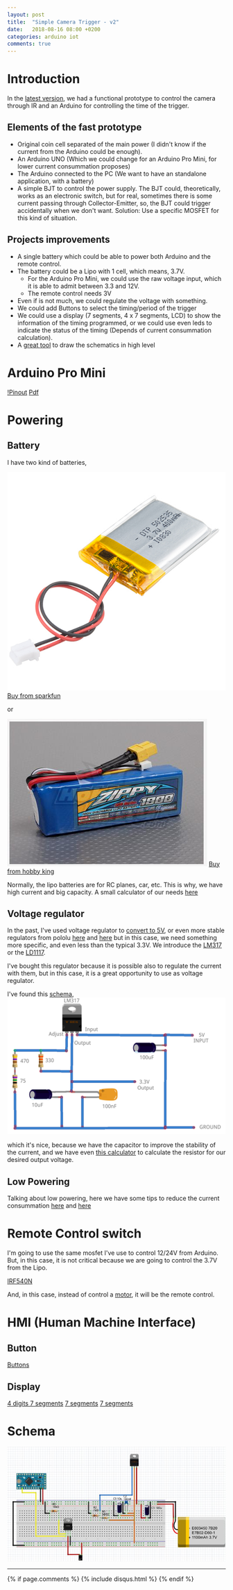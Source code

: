 ```yaml
---
layout: post
title:  "Simple Camera Trigger - v2"
date:   2018-08-16 08:00 +0200
categories: arduino iot
comments: true
---
```


# Introduction
In the [latest version](https://aherrero.github.io/arduino/iot/2018/08/14/SimpleCameraTrigger.html), we had a functional prototype to control the camera through IR and an Arduino for controlling the time of the trigger.

## Elements of the fast prototype
- Original coin cell separated of the main power (I didn't know if the current from the Arduino could be enough).
- An Arduino UNO (Which we could change for an Arduino Pro Mini, for lower current consummation proposes)
- The Arduino connected to the PC (We want to have an standalone application, with a battery)
- A simple BJT to control the power supply. The BJT could, theoretically, works as an electronic switch, but for real, sometimes there is some current passing through Collector-Emitter, so, the BJT could trigger accidentally when we don't want. Solution: Use a specific MOSFET for this kind of situation.

## Projects improvements
- A single battery which could be able to power both Arduino and the remote control.
- The battery could be a Lipo with 1 cell, which means, 3.7V.
    - For the Arduino Pro Mini, we could use the raw voltage input, which it is able to admit between 3.3 and 12V.
    - The remote control needs 3V
- Even if is not much, we could regulate the voltage with something.
- We could add Buttons to select the timing/period of the trigger
- We could use a display (7 segments, 4 x 7 segments, LCD) to show the information of the timing programmed, or we could use even leds to indicate the status of the timing (Depends of current consummation calculation).
- A [great tool](http://fritzing.org/home/) to draw the schematics in high level

# Arduino Pro Mini
[!Pinout](/assets/cam01/arduino-pinout.jpg)
[Pdf](https://cdn.sparkfun.com/datasheets/Dev/Arduino/Boards/ProMini8MHzv1.pdf)

# Powering
## Battery
I have two kind of batteries,

![power1](/assets/cam01/power1.jpg)
[Buy from sparkfun](https://www.sparkfun.com/products/13851)

or

![power2](/assets/cam01/power2.jpg)
[Buy from hobby king](https://hobbyking.com/en_us/zippy-flightmax-1800mah-3s1p-20c.html?___store=en_us)

Normally, the lipo batteries are for RC planes, car, etc. This is why, we have high current and big capacity.
A small calculator of our needs [here](http://multicopter.forestblue.nl/lipo_need_calculator.html)

## Voltage regulator
In the past, I've used voltage regulator to [convert to 5V](https://www.sparkfun.com/products/107), or even more stable regulators from pololu [here](https://www.pololu.com/product/2562) and [here](https://www.pololu.com/product/2119) but in this case, we need something more specific, and even less than the typical 3.3V. We introduce the [LM317](https://www.onsemi.com/pub/Collateral/LM317-D.PDF) or the [LD1117](https://www.sparkfun.com/datasheets/Components/LD1117V33.pdf).

I've bought this regulator because it is possible also to regulate the current with them, but in this case, it is a great opportunity to use as voltage regulator.

I've found this [schema](https://microcontrollerelectronics.com/lm317-3-3v-source/),
![lm317_schema.png](/assets/cam01/lm317_schema.png)

which it's nice, because we have the capacitor to improve the stability of the current, and we have even [this calculator](http://www.reuk.co.uk/wordpress/electric-circuit/lm317-voltage-calculator/) to calculate the resistor for our desired output voltage.

## Low Powering
Talking about low powering, here we have some tips to reduce the current consummation
[here](http://www.home-automation-community.com/arduino-low-power-how-to-run-atmega328p-for-a-year-on-coin-cell-battery/) and [here](https://www.gammon.com.au/power)

# Remote Control switch
I'm going to use the same mosfet I've use to control 12/24V from Arduino. But, in this case, it is not critical because we are going to control the 3.7V from the Lipo.

[IRF540N](https://www.infineon.com/dgdl/irf540n.pdf?fileId=5546d462533600a4015355e396cb199f)

And, in this case, instead of control a [motor](http://bildr.org/2012/03/rfp30n06le-arduino/), it will be the remote control.

# HMI (Human Machine Interface)

## Button
[Buttons](https://www.arduino.cc/en/Tutorial/Button)

## Display
[4 digits 7 segments](https://www.hackster.io/SAnwandter1/programming-4-digit-7-segment-led-display-2d33f8)
[7 segments](https://www.allaboutcircuits.com/projects/interface-a-seven-segment-display-to-an-arduino/)
[7 segments](http://elcajondeardu.blogspot.com/2014/04/display-de-7-segmentos-1-digito.html)

# Schema
![quickSchema.jpg](/assets/cam01/quickSchema.jpg)

***

{% if page.comments %}
{% include disqus.html %}
{% endif %}
